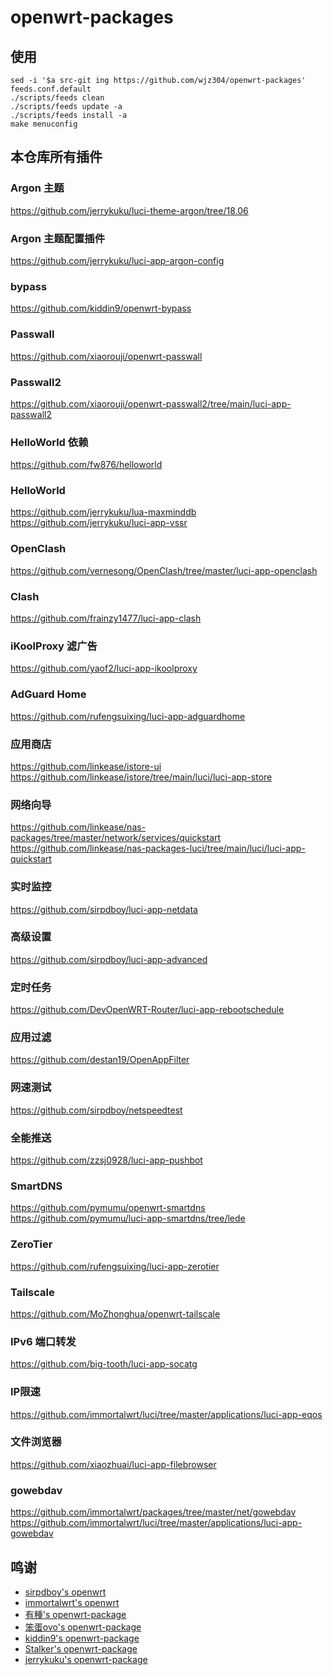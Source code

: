 # openwrt-packages


## 使用
```
sed -i '$a src-git ing https://github.com/wjz304/openwrt-packages' feeds.conf.default
./scripts/feeds clean
./scripts/feeds update -a
./scripts/feeds install -a
make menuconfig
```

## 本仓库所有插件
### Argon 主题
https://github.com/jerrykuku/luci-theme-argon/tree/18.06  


### Argon 主题配置插件
https://github.com/jerrykuku/luci-app-argon-config  


### bypass
https://github.com/kiddin9/openwrt-bypass  


### Passwall
https://github.com/xiaorouji/openwrt-passwall  


### Passwall2
https://github.com/xiaorouji/openwrt-passwall2/tree/main/luci-app-passwall2  


### HelloWorld 依赖
https://github.com/fw876/helloworld  


### HelloWorld
https://github.com/jerrykuku/lua-maxminddb  
https://github.com/jerrykuku/luci-app-vssr  


### OpenClash
https://github.com/vernesong/OpenClash/tree/master/luci-app-openclash  


### Clash
https://github.com/frainzy1477/luci-app-clash  


### iKoolProxy 滤广告
https://github.com/yaof2/luci-app-ikoolproxy  


### AdGuard Home
https://github.com/rufengsuixing/luci-app-adguardhome  


### 应用商店
https://github.com/linkease/istore-ui  
https://github.com/linkease/istore/tree/main/luci/luci-app-store  


### 网络向导
https://github.com/linkease/nas-packages/tree/master/network/services/quickstart
https://github.com/linkease/nas-packages-luci/tree/main/luci/luci-app-quickstart


### 实时监控
https://github.com/sirpdboy/luci-app-netdata  


### 高级设置
https://github.com/sirpdboy/luci-app-advanced  


### 定时任务
https://github.com/DevOpenWRT-Router/luci-app-rebootschedule  


### 应用过滤
https://github.com/destan19/OpenAppFilter  


### 网速测试
https://github.com/sirpdboy/netspeedtest  


### 全能推送
https://github.com/zzsj0928/luci-app-pushbot  


### SmartDNS
https://github.com/pymumu/openwrt-smartdns 
https://github.com/pymumu/luci-app-smartdns/tree/lede


### ZeroTier
https://github.com/rufengsuixing/luci-app-zerotier


### Tailscale
https://github.com/MoZhonghua/openwrt-tailscale


### IPv6 端口转发
https://github.com/big-tooth/luci-app-socatg


### IP限速
https://github.com/immortalwrt/luci/tree/master/applications/luci-app-eqos


### 文件浏览器
https://github.com/xiaozhuai/luci-app-filebrowser  


### gowebdav
https://github.com/immortalwrt/packages/tree/master/net/gowebdav  
https://github.com/immortalwrt/luci/tree/master/applications/luci-app-gowebdav  



## 鸣谢
- [sirpdboy's openwrt](https://github.com/sirpdboy)
- [immortalwrt's openwrt](https://github.com/immortalwrt/packages)
- [有種's openwrt-package](https://github.com/kenzok8/openwrt-packages)
- [笨蛋ovo's openwrt-package](https://github.com/liuran001/openwrt-packages)
- [kiddin9's openwrt-package](https://github.com/kiddin9/openwrt-packages)
- [Stalker's openwrt-package](https://github.com/xiangfeidexiaohuo/openwrt-packages)
- [jerrykuku's openwrt-package](https://github.com/jerrykuku/openwrt-package)